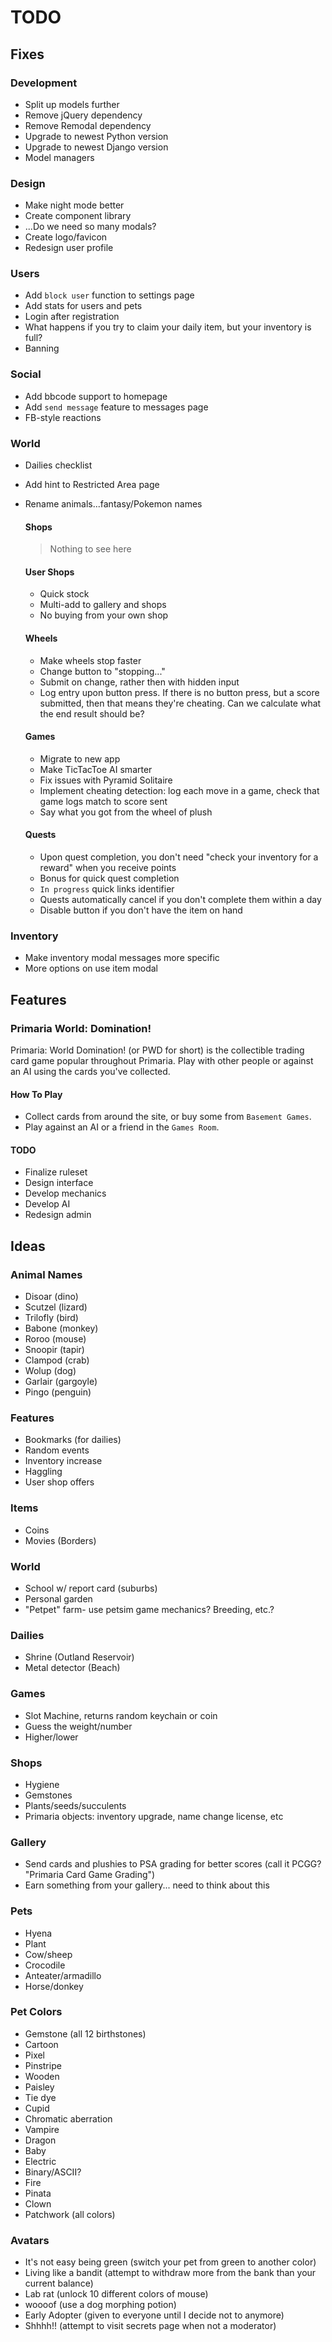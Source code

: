 # TODO


## Fixes

### Development
- Split up models further
- Remove jQuery dependency
- Remove Remodal dependency
- Upgrade to newest Python version
- Upgrade to newest Django version
- Model managers

### Design
- Make night mode better
- Create component library
- ...Do we need so many modals?
- Create logo/favicon
- Redesign user profile

### Users
- Add `block user` function to settings page
- Add stats for users and pets
- Login after registration
- What happens if you try to claim your daily item, but your inventory is full?
- Banning

### Social
- Add bbcode support to homepage
- Add `send message` feature to messages page
- FB-style reactions

### World
- Dailies checklist
- Add hint to Restricted Area page
- Rename animals...fantasy/Pokemon names

    #### Shops
    > Nothing to see here

    #### User Shops
    - Quick stock
    - Multi-add to gallery and shops
    - No buying from your own shop

    #### Wheels
    - Make wheels stop faster
    - Change button to "stopping..."
    - Submit on change, rather then with hidden input
    - Log entry upon button press. If there is no button press, but a score submitted, then that means they're cheating. Can we calculate what the end result should be?

    #### Games
    - Migrate to new app
    - Make TicTacToe AI smarter
    - Fix issues with Pyramid Solitaire
    - Implement cheating detection: log each move in a game, check that game logs match to score sent
    - Say what you got from the wheel of plush

    #### Quests
    - Upon quest completion, you don't need "check your inventory for a reward" when you receive points
    - Bonus for quick quest completion
    - `In progress` quick links identifier
    - Quests automatically cancel if you don't complete them within a day
    - Disable button if you don't have the item on hand

### Inventory
- Make inventory modal messages more specific
- More options on use item modal


## Features

### Primaria World: Domination!
Primaria: World Domination! (or PWD for short) is the collectible trading card game popular throughout Primaria. Play with other people or against an AI using the cards you've collected.

#### How To Play
- Collect cards from around the site, or buy some from `Basement Games`.
- Play against an AI or a friend in the `Games Room`.

#### TODO
- Finalize ruleset
- Design interface
- Develop mechanics
- Develop AI
- Redesign admin


## Ideas

### Animal Names
- Disoar (dino)
- Scutzel (lizard)
- Trilofly (bird)
- Babone (monkey)
- Roroo (mouse)
- Snoopir (tapir)
- Clampod (crab)
- Wolup (dog)
- Garlair (gargoyle)
- Pingo (penguin)

### Features
- Bookmarks (for dailies)
- Random events
- Inventory increase
- Haggling
- User shop offers

### Items
- Coins
- Movies (Borders)

### World
- School w/ report card (suburbs)
- Personal garden
- "Petpet" farm- use petsim game mechanics? Breeding, etc.?

### Dailies
- Shrine (Outland Reservoir)
- Metal detector (Beach)

### Games
- Slot Machine, returns random keychain or coin
- Guess the weight/number
- Higher/lower

### Shops
- Hygiene
- Gemstones
- Plants/seeds/succulents
- Primaria objects: inventory upgrade, name change license, etc

### Gallery
- Send cards and plushies to PSA grading for better scores (call it PCGG? "Primaria Card Game Grading")
- Earn something from your gallery... need to think about this

### Pets
- Hyena
- Plant
- Cow/sheep
- Crocodile
- Anteater/armadillo
- Horse/donkey

### Pet Colors
- Gemstone (all 12 birthstones)
- Cartoon
- Pixel
- Pinstripe
- Wooden
- Paisley
- Tie dye
- Cupid
- Chromatic aberration
- Vampire
- Dragon
- Baby
- Electric
- Binary/ASCII?
- Fire
- Pinata
- Clown
- Patchwork (all colors)

### Avatars
- It's not easy being green (switch your pet from green to another color)
- Living like a bandit (attempt to withdraw more from the bank than your current balance)
- Lab rat (unlock 10 different colors of mouse)
- woooof (use a dog morphing potion)
- Early Adopter (given to everyone until I decide not to anymore)
- Shhhh!! (attempt to visit secrets page when not a moderator)
